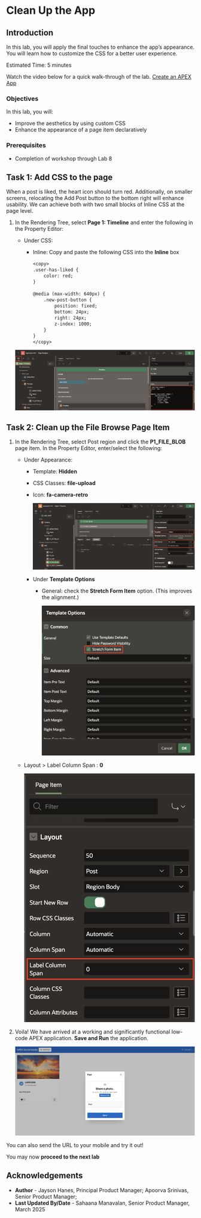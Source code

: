 # Clean Up the App

## Introduction

In this lab, you will apply the final touches to enhance the app’s appearance. You will learn how to customize the CSS for a better user experience.

Estimated Time: 5 minutes

Watch the video below for a quick walk-through of the lab.
[Create an APEX App](videohub:1_gu1lhbr3)

### Objectives

In this lab, you will:

- Improve the aesthetics by using custom CSS
- Enhance the appearance of a page item declaratively

### Prerequisites

- Completion of workshop through Lab 8

## Task 1: Add CSS to the page

When a post is liked, the heart icon should turn red. Additionally, on smaller screens, relocating the Add Post button to the bottom right will enhance usability. We can achieve both with two small blocks of Inline CSS at the page level.

1. In the Rendering Tree, select **Page 1: Timeline** and enter the following in the Property Editor:
    - Under CSS:
        - Inline: Copy and paste the following CSS into the **Inline** box

            ```
            <copy>
            .user-has-liked {
                color: red;
            }

            @media (max-width: 640px) {
                .new-post-button {
                    position: fixed;
                    bottom: 24px;
                    right: 24px;
                    z-index: 1000;
                }
            }
            </copy>
            ```

    ![Property Editor](images/css.png)

## Task 2: Clean up the File Browse Page Item

1. In the Rendering Tree, select Post region and click the **P1\_FILE\_BLOB** page item. In the Property Editor, enter/select the following:

    - Under Appearance:
        - Template: **Hidden**
        - CSS Classes: **file-upload**
        - Icon: **fa-camera-retro**

            ![Property Editor](images/appearance-s.png)

        - Under **Template Options**
            - General: check the **Stretch Form Item** option. (This improves the alignment.)

                ![Template Options Dialog](images/stretch-form-s.png)

    - Layout > Label Column Span : **0**

        ![Property Editor](images/layout-s.png)

2. Voila! We have arrived at a working and significantly functional low-code APEX application. **Save and Run** the application.

    ![Running app](images/run-app-12.png)

  You can also send the URL to your mobile and try it out!

  You may now **proceed to the next lab**

## Acknowledgements

- **Author** - Jayson Hanes, Principal Product Manager; Apoorva Srinivas, Senior Product Manager;
- **Last Updated By/Date** - Sahaana Manavalan, Senior Product Manager, March 2025

